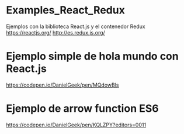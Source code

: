 # Examples_React_Redux
Ejemplos con la biblioteca React.js y el contenedor Redux
https://reactjs.org/
http://es.redux.js.org/

# Ejemplo simple de hola mundo con React.js
https://codepen.io/DanielGeek/pen/MQdowBls

# Ejemplo de arrow function ES6
https://codepen.io/DanielGeek/pen/KQLZPY?editors=0011
